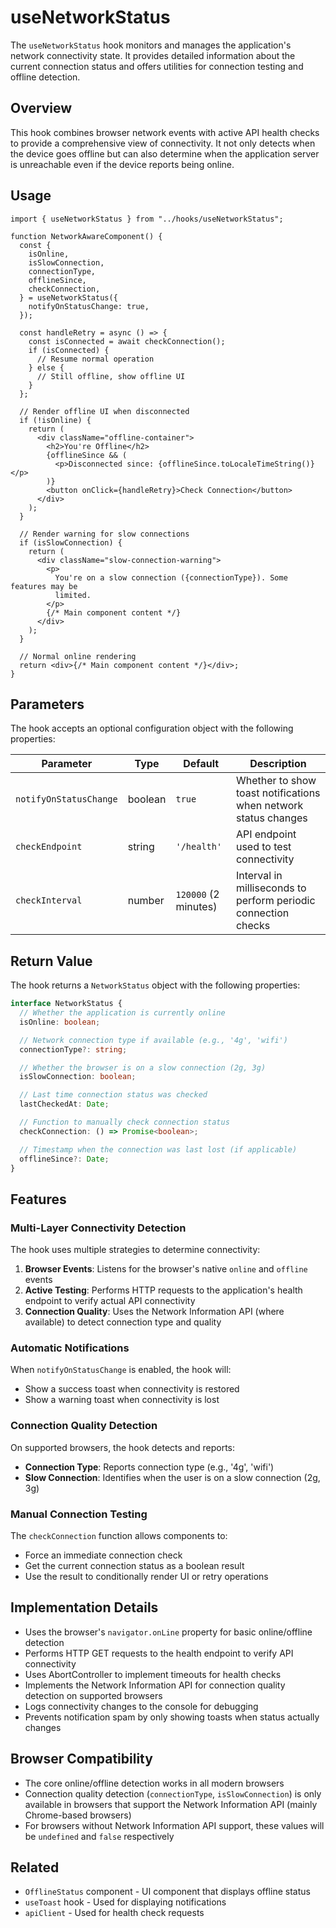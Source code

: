 # useNetworkStatus

The `useNetworkStatus` hook monitors and manages the application's network connectivity state. It provides detailed information about the current connection status and offers utilities for connection testing and offline detection.

## Overview

This hook combines browser network events with active API health checks to provide a comprehensive view of connectivity. It not only detects when the device goes offline but can also determine when the application server is unreachable even if the device reports being online.

## Usage

```tsx
import { useNetworkStatus } from "../hooks/useNetworkStatus";

function NetworkAwareComponent() {
  const {
    isOnline,
    isSlowConnection,
    connectionType,
    offlineSince,
    checkConnection,
  } = useNetworkStatus({
    notifyOnStatusChange: true,
  });

  const handleRetry = async () => {
    const isConnected = await checkConnection();
    if (isConnected) {
      // Resume normal operation
    } else {
      // Still offline, show offline UI
    }
  };

  // Render offline UI when disconnected
  if (!isOnline) {
    return (
      <div className="offline-container">
        <h2>You're Offline</h2>
        {offlineSince && (
          <p>Disconnected since: {offlineSince.toLocaleTimeString()}</p>
        )}
        <button onClick={handleRetry}>Check Connection</button>
      </div>
    );
  }

  // Render warning for slow connections
  if (isSlowConnection) {
    return (
      <div className="slow-connection-warning">
        <p>
          You're on a slow connection ({connectionType}). Some features may be
          limited.
        </p>
        {/* Main component content */}
      </div>
    );
  }

  // Normal online rendering
  return <div>{/* Main component content */}</div>;
}
```

## Parameters

The hook accepts an optional configuration object with the following properties:

| Parameter              | Type    | Default              | Description                                                     |
| ---------------------- | ------- | -------------------- | --------------------------------------------------------------- |
| `notifyOnStatusChange` | boolean | `true`               | Whether to show toast notifications when network status changes |
| `checkEndpoint`        | string  | `'/health'`          | API endpoint used to test connectivity                          |
| `checkInterval`        | number  | `120000` (2 minutes) | Interval in milliseconds to perform periodic connection checks  |

## Return Value

The hook returns a `NetworkStatus` object with the following properties:

```typescript
interface NetworkStatus {
  // Whether the application is currently online
  isOnline: boolean;

  // Network connection type if available (e.g., '4g', 'wifi')
  connectionType?: string;

  // Whether the browser is on a slow connection (2g, 3g)
  isSlowConnection: boolean;

  // Last time connection status was checked
  lastCheckedAt: Date;

  // Function to manually check connection status
  checkConnection: () => Promise<boolean>;

  // Timestamp when the connection was last lost (if applicable)
  offlineSince?: Date;
}
```

## Features

### Multi-Layer Connectivity Detection

The hook uses multiple strategies to determine connectivity:

1. **Browser Events**: Listens for the browser's native `online` and `offline` events
2. **Active Testing**: Performs HTTP requests to the application's health endpoint to verify actual API connectivity
3. **Connection Quality**: Uses the Network Information API (where available) to detect connection type and quality

### Automatic Notifications

When `notifyOnStatusChange` is enabled, the hook will:

- Show a success toast when connectivity is restored
- Show a warning toast when connectivity is lost

### Connection Quality Detection

On supported browsers, the hook detects and reports:

- **Connection Type**: Reports connection type (e.g., '4g', 'wifi')
- **Slow Connection**: Identifies when the user is on a slow connection (2g, 3g)

### Manual Connection Testing

The `checkConnection` function allows components to:

- Force an immediate connection check
- Get the current connection status as a boolean result
- Use the result to conditionally render UI or retry operations

## Implementation Details

- Uses the browser's `navigator.onLine` property for basic online/offline detection
- Performs HTTP GET requests to the health endpoint to verify API connectivity
- Uses AbortController to implement timeouts for health checks
- Implements the Network Information API for connection quality detection on supported browsers
- Logs connectivity changes to the console for debugging
- Prevents notification spam by only showing toasts when status actually changes

## Browser Compatibility

- The core online/offline detection works in all modern browsers
- Connection quality detection (`connectionType`, `isSlowConnection`) is only available in browsers that support the Network Information API (mainly Chrome-based browsers)
- For browsers without Network Information API support, these values will be `undefined` and `false` respectively

## Related

- `OfflineStatus` component - UI component that displays offline status
- `useToast` hook - Used for displaying notifications
- `apiClient` - Used for health check requests

